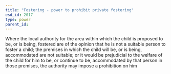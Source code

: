 ```yaml
---
title: "Fostering - power to prohibit private fostering"
esd_id: 2017
type: power
parent_id:  
---
```


Where the local authority for the area within which the child is proposed to be, or is being, fostered are of the opinion that he is not a suitable person to foster a child; the premises in which the child will be, or is being, accommodated are not suitable; or it would be prejudicial to the welfare of the child for him to be, or continue to be, accommodated by that person in those premises, the authority may impose a prohibition on him


